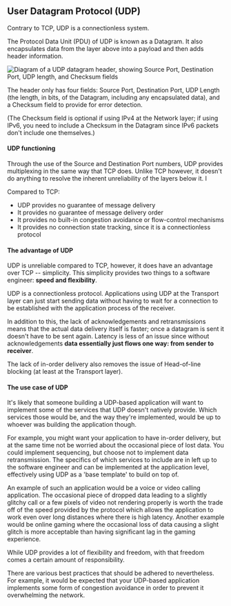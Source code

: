 ## User Datagram Protocol (UDP)

Contrary to TCP, UDP is a connectionless system.

The Protocol Data Unit (PDU) of UDP is known as a Datagram. It also encapsulates data from the layer above into a payload and then adds header information.

![Diagram of a UDP datagram header, showing Source Port, Destination Port, UDP length, and Checksum fields](https://da77jsbdz4r05.cloudfront.net/images/ls170/transport-udp-datagram-header.png)

The header only has four fields: Source Port, Destination Port, UDP Length (the length, in bits, of the Datagram, including any encapsulated data), and a Checksum field to provide for error detection. 

(The Checksum field is optional if using IPv4 at the Network layer;  if using IPv6, you need to include a Checksum in the Datagram since IPv6 packets don't include one themselves.)

#### UDP functioning

Through the use of the Source and Destination Port numbers, UDP provides multiplexing in the same way that TCP does. Unlike TCP however, it doesn't do anything to resolve the inherent unreliability of the layers below it. I

Compared to TCP:

- UDP provides no guarantee of message delivery
- It provides no guarantee of message delivery order
- It provides no built-in congestion avoidance or flow-control mechanisms
- It provides no connection state tracking, since it is a connectionless protocol

#### The advantage of UDP

UDP is unreliable compared to TCP, however, it does have an advantage over TCP -- simplicity. This simplicity provides two things to a software engineer: **speed and flexibility**.

UDP is a connectionless protocol. Applications using UDP at the Transport layer can just start sending data without having to wait for a connection to be established with the application process of the receiver. 

In addition to this, the lack of acknowledgements and retransmissions means that the actual data delivery itself is faster; once a datagram is sent it doesn't have to be sent again. Latency is less of an issue since without acknowledgements **data essentially just flows one way: from sender to receiver**. 

The lack of in-order delivery also removes the issue of Head-of-line blocking (at least at the Transport layer).

#### The use case of UDP

It's likely that someone building a UDP-based application will want to implement some of the services that UDP doesn't natively provide. Which services those would be, and the way they're implemented, would be up to whoever was building the application though. 

For example, you might want your application to have in-order delivery, but at the same time not be worried about the occasional piece of lost data. You could implement sequencing, but choose not to implement data retransmission. The specifics of which services to include are in left up to the software engineer and can be implemented at the application level, effectively using UDP as a 'base template' to build on top of.

An example of such an application would be a voice or video calling application. The occasional piece of dropped data leading to a slightly glitchy call or a few pixels of video not rendering properly is worth the trade off of the speed provided by the protocol which allows the application to work even over long distances where there is high latency. Another example would be online gaming where the occasional loss of data causing a slight glitch is more acceptable than having significant lag in the gaming experience.

While UDP provides a lot of flexibility and freedom, with that freedom comes a certain amount of responsibility. 

There are various best practices that should be adhered to nevertheless. For example, it would be expected that your UDP-based application implements some form of congestion avoidance in order to prevent it overwhelming the network.